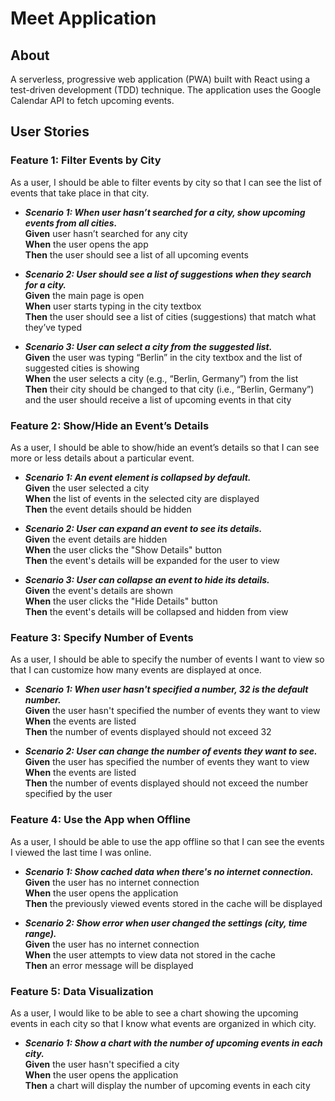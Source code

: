 # Meet Application

## About
A serverless, progressive web application (PWA) built with React using a test-driven development (TDD) technique. The application uses the Google Calendar API to fetch upcoming events.

## User Stories

### Feature 1: Filter Events by City

As a user, I should be able to filter events by city so that I can see the list of events that take place in that city.

- ***Scenario 1: When user hasn’t searched for a city, show upcoming events from all cities.***  
**Given** user hasn’t searched for any city  
**When** the user opens the app  
**Then** the user should see a list of all upcoming events  

- ***Scenario 2: User should see a list of suggestions when they search for a city.***  
**Given** the main page is open  
**When** user starts typing in the city textbox  
**Then** the user should see a list of cities (suggestions) that match what they’ve typed  

- ***Scenario 3: User can select a city from the suggested list.***  
**Given** the user was typing “Berlin” in the city textbox and the list of suggested cities is showing  
**When** the user selects a city (e.g., “Berlin, Germany”) from the list  
**Then** their city should be changed to that city (i.e., “Berlin, Germany”) and the user should receive a list of upcoming events in that city  

### Feature 2: Show/Hide an Event’s Details

As a user, I should be able to show/hide an event’s details so that I can see more or less details about a particular event.

- ***Scenario 1: An event element is collapsed by default.***  
**Given** the user selected a city  
**When** the list of events in the selected city are displayed  
**Then** the event details should be hidden  

- ***Scenario 2: User can expand an event to see its details.***  
**Given** the event details are hidden  
**When** the user clicks the "Show Details" button  
**Then** the event's details will be expanded for the user to view  

- ***Scenario 3: User can collapse an event to hide its details.***  
**Given** the event's details are shown  
**When** the user clicks the "Hide Details" button  
**Then** the event's details will be collapsed and hidden from view  

### Feature 3: Specify Number of Events

As a user, I should be able to specify the number of events I want to view so that I can customize how many events are displayed at once.

- ***Scenario 1: When user hasn't specified a number, 32 is the default number.***  
**Given** the user hasn't specified the number of events they want to view  
**When** the events are listed  
**Then** the number of events displayed should not exceed 32  

- ***Scenario 2: User can change the number of events they want to see.***  
**Given** the user has specified the number of events they want to view  
**When** the events are listed  
**Then** the number of events displayed should not exceed the number specified by the user  

### Feature 4: Use the App when Offline

As a user, I should be able to use the app offline so that I can see the events I viewed the last time I was online.

- ***Scenario 1: Show cached data when there's no internet connection.***  
**Given** the user has no internet connection  
**When** the user opens the application  
**Then** the previously viewed events stored in the cache will be displayed  

- ***Scenario 2: Show error when user changed the settings (city, time range).***  
**Given** the user has no internet connection  
**When** the user attempts to view data not stored in the cache  
**Then** an error message will be displayed  

### Feature 5: Data Visualization

As a user, I would like to be able to see a chart showing the upcoming events in each city so that I know what events are organized in which city.

- ***Scenario 1: Show a chart with the number of upcoming events in each city.***  
**Given** the user hasn't specified a city  
**When** the user opens the application  
**Then** a chart will display the number of upcoming events in each city  



